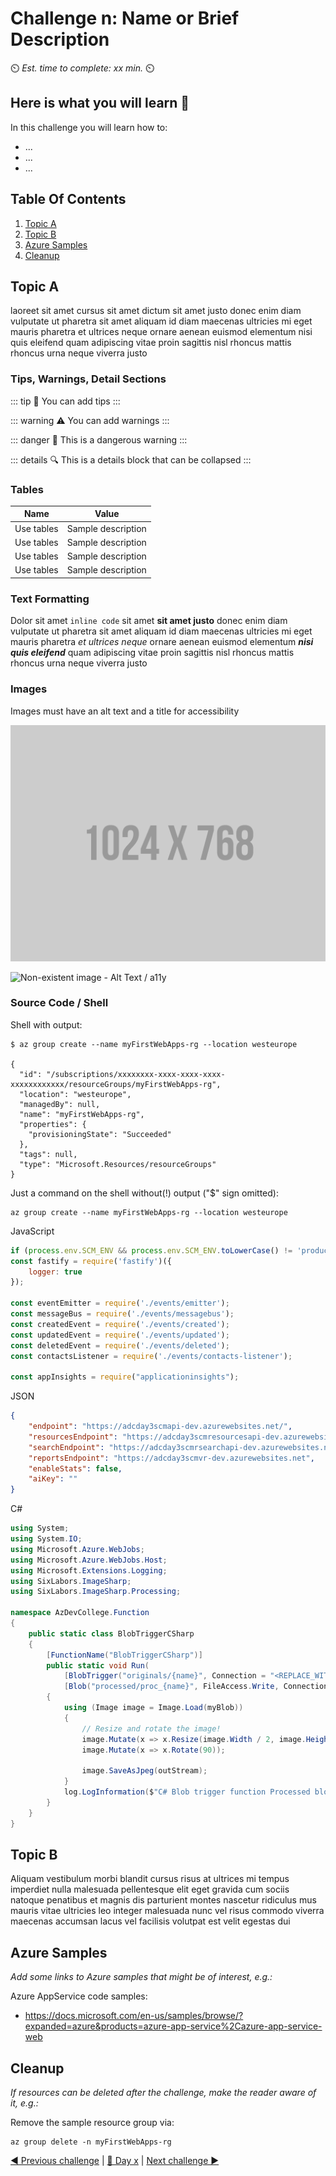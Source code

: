 # Challenge n: Name or Brief Description

⏲️ *Est. time to complete: xx min.* ⏲️

## Here is what you will learn 🎯

In this challenge you will learn how to:

- ...
- ...
- ...

## Table Of Contents

1. [Topic A](#topic-a)
2. [Topic B](#topic-b)
3. [Azure Samples](#azure-samples)
4. [Cleanup](#cleanup)

## Topic A

laoreet sit amet cursus sit amet dictum sit amet justo donec enim diam vulputate ut pharetra sit amet aliquam id diam maecenas ultricies mi eget mauris pharetra et ultrices neque ornare aenean euismod elementum nisi quis eleifend quam adipiscing vitae proin sagittis nisl rhoncus mattis rhoncus urna neque viverra justo

### Tips, Warnings, Detail Sections

::: tip
📝 You can add tips
:::

::: warning
⚠️ You can add warnings
:::

::: danger
🛑 This is a dangerous warning
:::

::: details
🔍 This is a details block that can be collapsed
:::

### Tables

| Name       | Value              |
| ---------- | ------------------ |
| Use tables | Sample description |
| Use tables | Sample description |
| Use tables | Sample description |
| Use tables | Sample description |

### Text Formatting

Dolor sit amet `inline code` sit amet **sit amet justo** donec enim diam vulputate ut pharetra sit amet aliquam id diam maecenas ultricies mi eget mauris pharetra *et ultrices neque* ornare aenean euismod elementum ***nisi quis eleifend*** quam adipiscing vitae proin sagittis nisl rhoncus mattis rhoncus urna neque viverra justo

### Images

Images must have an alt text and a title for accessibility

![Description of the Image - Alt Text / a11y](./images/placeholder.png "Image Title")

![Non-existent image - Alt Text / a11y](./images/placeholder-ne.png "Image Title")

### Source Code / Shell

Shell with output:

```shell
$ az group create --name myFirstWebApps-rg --location westeurope

{
  "id": "/subscriptions/xxxxxxxx-xxxx-xxxx-xxxx-xxxxxxxxxxxx/resourceGroups/myFirstWebApps-rg",
  "location": "westeurope",
  "managedBy": null,
  "name": "myFirstWebApps-rg",
  "properties": {
    "provisioningState": "Succeeded"
  },
  "tags": null,
  "type": "Microsoft.Resources/resourceGroups"
}
```

Just a command on the shell without(!) output ("$" sign omitted):

```shell
az group create --name myFirstWebApps-rg --location westeurope
```

JavaScript

```js
if (process.env.SCM_ENV && process.env.SCM_ENV.toLowerCase() != 'production') var env = require('dotenv').config();
const fastify = require('fastify')({
    logger: true
});

const eventEmitter = require('./events/emitter');
const messageBus = require('./events/messagebus');
const createdEvent = require('./events/created');
const updatedEvent = require('./events/updated');
const deletedEvent = require('./events/deleted');
const contactsListener = require('./events/contacts-listener');

const appInsights = require("applicationinsights");
```

JSON

```json
{
    "endpoint": "https://adcday3scmapi-dev.azurewebsites.net/",
    "resourcesEndpoint": "https://adcday3scmresourcesapi-dev.azurewebsites.net/",
    "searchEndpoint": "https://adcday3scmrsearchapi-dev.azurewebsites.net/",
    "reportsEndpoint": "https://adcday3scmvr-dev.azurewebsites.net",
    "enableStats": false,
    "aiKey": ""
}
```

C#

```csharp
using System;
using System.IO;
using Microsoft.Azure.WebJobs;
using Microsoft.Azure.WebJobs.Host;
using Microsoft.Extensions.Logging;
using SixLabors.ImageSharp;
using SixLabors.ImageSharp.Processing;

namespace AzDevCollege.Function
{
    public static class BlobTriggerCSharp
    {
        [FunctionName("BlobTriggerCSharp")]
        public static void Run(
            [BlobTrigger("originals/{name}", Connection = "<REPLACE_WITH_NAME_OF_STORAGE_ACCOUNT>_STORAGE")]Stream myBlob, string name,
            [Blob("processed/proc_{name}", FileAccess.Write, Connection = "<REPLACE_WITH_NAME_OF_STORAGE_ACCOUNT>_STORAGE")] Stream outStream, ILogger log)
        {
            using (Image image = Image.Load(myBlob))
            {
                // Resize and rotate the image!
                image.Mutate(x => x.Resize(image.Width / 2, image.Height / 2));
                image.Mutate(x => x.Rotate(90));

                image.SaveAsJpeg(outStream);
            }
            log.LogInformation($"C# Blob trigger function Processed blob\n Name:{name} \n Size: {myBlob.Length} Bytes");
        }
    }
}
```

## Topic B

Aliquam vestibulum morbi blandit cursus risus at ultrices mi tempus imperdiet nulla malesuada pellentesque elit eget gravida cum sociis natoque penatibus et magnis dis parturient montes nascetur ridiculus mus mauris vitae ultricies leo integer malesuada nunc vel risus commodo viverra maecenas accumsan lacus vel facilisis volutpat est velit egestas dui

## Azure Samples

_Add some links to Azure samples that might be of interest, e.g.:_

Azure AppService code samples:

- <https://docs.microsoft.com/en-us/samples/browse/?expanded=azure&products=azure-app-service%2Cazure-app-service-web>

## Cleanup

_If resources can be deleted after the challenge, make the reader aware of it, e.g.:_

Remove the sample resource group via:

```shell
az group delete -n myFirstWebApps-rg
```

[◀ Previous challenge](./challenge-n-1.md) | [🔼 Day x](../README.md) | [Next challenge ▶](./challenge-bo-n.md)
